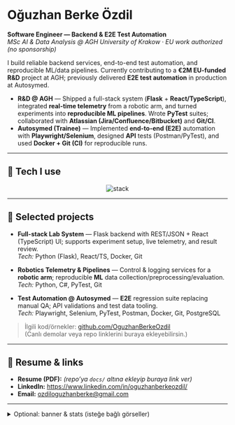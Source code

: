 # Oğuzhan Berke Özdil

**Software Engineer — Backend & E2E Test Automation**  
*MSc AI & Data Analysis @ AGH University of Krakow · EU work authorized (no sponsorship)*

I build reliable backend services, end-to-end test automation, and reproducible ML/data pipelines.
Currently contributing to a **€2M EU-funded R&D** project at AGH; previously delivered **E2E test
automation** in production at Autosymed.

- **R&D @ AGH** — Shipped a full-stack system (**Flask** + **React/TypeScript**), integrated **real-time telemetry** from a robotic arm, and turned experiments into **reproducible ML pipelines**. Wrote **PyTest** suites; collaborated with **Atlassian (Jira/Confluence/Bitbucket)** and **Git/CI**.
- **Autosymed (Trainee)** — Implemented **end-to-end (E2E)** automation with **Playwright/Selenium**, designed **API** tests (Postman/PyTest), and used **Docker + Git (CI)** for reproducible runs.

---

## 🧰 Tech I use
<p align="center">
  <img src="https://skillicons.dev/icons?i=python,django,flask,typescript,react,cs,dotnet,java,postgres,git,docker,linux,pytest,postman,pandas,numpy&perline=10" alt="stack" />
</p>

---

## 🧪 Selected projects
- **Full-stack Lab System** — Flask backend with REST/JSON + React (TypeScript) UI; supports experiment setup, live telemetry, and result review.  
  *Tech:* Python (Flask), React/TS, Docker, Git

- **Robotics Telemetry & Pipelines** — Control & logging services for a **robotic arm**; reproducible **ML** data collection/preprocessing/evaluation.  
  *Tech:* Python, C#, PyTest, Git

- **Test Automation @ Autosymed** — **E2E** regression suite replacing manual QA; API validations and test data tooling.  
  *Tech:* Playwright, Selenium, PyTest, Postman, Docker, Git, PostgreSQL

> İlgili kod/örnekler: [github.com/OguzhanBerkeOzdil](https://github.com/OguzhanBerkeOzdil)  
> (Canlı demolar veya repo linklerini buraya ekleyebilirsin.)

---

## 📄 Resume & links
- **Resume (PDF):** *(repo’ya `docs/` altına ekleyip buraya link ver)*  
- **LinkedIn:** https://www.linkedin.com/in/oguzhanberkeozdil/  
- **Email:** ozdiloguzhanberke@gmail.com

---

<details>
  <summary>Optional: banner & stats (isteğe bağlı görseller)</summary>
  <br>
  <p align="center">
    <img src="https://github.com/OguzhanBerkeOzdil/OguzhanBerkeOzdil/raw/master/assets/header-light.gif" width="100%" alt="banner">
  </p>
  <p align="center">
    <img src="https://github-readme-stats.vercel.app/api?username=oguzhanberkeozdil&show_icons=true" width="48%" />
    <img src="https://github-readme-streak-stats.herokuapp.com/?user=oguzhanberkeozdil" width="48%" />
  </p>
</details>
